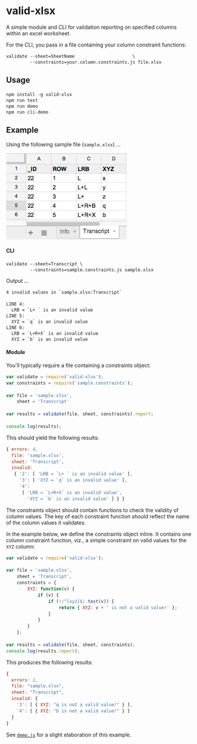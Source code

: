 # valid-xlsx

A simple module and CLI for validation reporting on specified columns within an excel worksheet.

For the CLI, you pass in a file containing your column constraint functions:

    validate --sheet=SheetName                      \
             --constraints=your.column.constraints.js file.xlsx


## Usage

    npm install -g valid-xlsx
    npm run test
    npm run demo
    npm run cli-demo


## Example

Using the following sample file (`sample.xlsx`) ...

![sample file](sample.png)


#### CLI

    validate --sheet=Transcript \
             --constraints=sample.constraints.js sample.xlsx

Output ...

    4 invalid values in `sample.xlsx:Transcript`

    LINE 4:
      LRB = `L+ ` is an invalid value
    LINE 5:
      XYZ = `q` is an invalid value
    LINE 6:
      LRB = `L+R+X` is an invalid value
      XYZ = `b` is an invalid value


#### Module

You'll typically require a file containing a constraints object:

```javascript
var validate = require('valid-xlsx');
var constraints = require('sample.constraints');

var file = 'sample.xlsx',
    sheet = 'Transcript'

var results = validate(file, sheet, constraints).report;

console.log(results);
```

This should yield the following results:

```javascript
{ errors: 4,
  file: 'sample.xlsx',
  sheet: 'Transcript',
  invalid: 
   { '2': [ 'LRB = `L+ ` is an invalid value' ],
     '3': [ 'XYZ = `q` is an invalid value' ],
     '4': 
      [ 'LRB = `L+R+X` is an invalid value',
        'XYZ = `b` is an invalid value' ] } }
```

The constraints object should contain functions to check the validity of column
values.  The key of each constraint function should reflect the name of the column values it validates.

In the example below, we define the constraints object inline.  It contains one
column constraint function, viz., a simple constraint on valid values for the `XYZ`
column:

```javascript
var validate = require('valid-xlsx');

var file = 'sample.xlsx',
    sheet = 'Transcript',
    constraints = {
        XYZ: function(v) {
            if (v) {
                if (!/^[xyz]$/.test(v)) {
                    return { XYZ: v + ' is not a valid value!' };
                }
            }
        }
    };

var results = validate(file, sheet, constraints);
console.log(results.report);
```

This produces the following results:

```javascript
{
  errors: 2,
  file: "sample.xlsx",
  sheet: "Transcript",
  invalid: {
    '3': [ { XYZ: "q is not a valid value!" } ],
    '4': [ { XYZ: "b is not a valid value!" } ]
  }
}
```

See [`demo.js`](demo.js) for a slight elaboration of this example.
